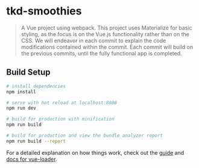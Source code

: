 # tkd-smoothies

> A Vue project using webpack.
> This project uses Materialize for basic styling, as the focus is on the Vue.js functionality rather than on the CSS.
We will endeavor in each commit to explain the code modifications contained within the commit. Each commit will build on the previous commits, until the fully functional app is completed.

## Build Setup

``` bash
# install dependencies
npm install

# serve with hot reload at localhost:8080
npm run dev

# build for production with minification
npm run build

# build for production and view the bundle analyzer report
npm run build --report
```

For a detailed explanation on how things work, check out the [guide](http://vuejs-templates.github.io/webpack/) and [docs for vue-loader](http://vuejs.github.io/vue-loader).
